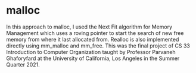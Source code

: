 # malloc
 In this approach to malloc, I used the Next Fit algorithm for Memory Management which uses a roving pointer to start the search of new free memory from where it last allocated from. Realloc is also implemented directly using mm_malloc and mm_free. This was the final project of CS 33 Introduction to Computer Organization taught by Professor Parvaneh Ghaforyfard at the University of California, Los Angeles in the Summer Quarter 2021.
